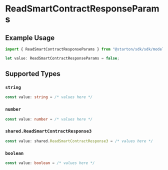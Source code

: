 # ReadSmartContractResponseParams

## Example Usage

```typescript
import { ReadSmartContractResponseParams } from "@starton/sdk/sdk/models/shared";

let value: ReadSmartContractResponseParams = false;
```

## Supported Types

### `string`

```typescript
const value: string = /* values here */
```

### `number`

```typescript
const value: number = /* values here */
```

### `shared.ReadSmartContractResponse3`

```typescript
const value: shared.ReadSmartContractResponse3 = /* values here */
```

### `boolean`

```typescript
const value: boolean = /* values here */
```

